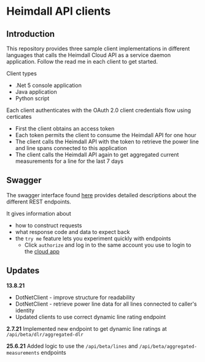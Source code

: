 # Heimdall API clients

## Introduction

This repository provides three sample client implementations in different languages that calls the Heimdall Cloud API as a service daemon application. Follow the read me in each client to get started.

Client types
* .Net 5 console application
* Java application
* Python script

Each client authenticates with the OAuth 2.0 client credentials flow using certicates
* First the client obtains an access token
* Each token permits the client to consume the Heimdall API for one hour
* The client calls the Heimdall API with the token to retrieve the power line and line spans connected to this application
* The client calls the Heimdall API again to get aggregated current measurements for a line for the last 7 days

## Swagger

The swagger interface found [here](https://api.heimdallcloud.com/index.html) provides detailed descriptions about the different REST endpoints. 

It gives information about
* how to construct requests
* what response code and data to expect back
* the `try me` feature lets you experiment quickly with endpoints 
	* Click `authorize` and log in to the same account you use to login to the [cloud app](https://heimdallcloud.com/)

## Updates

**13.8.21** 
* DotNetClient - improve structure for readability
* DotNetClient - retrieve power line data for all lines connected to caller's identity
* Updated clients to use correct dynamic line rating endpoint

**2.7.21** 
Implemented new endpoint to get dynamic line ratings at `/api/beta/dlr/aggregated-dlr`

**25.6.21** 
Added logic to use the `/api/beta/lines` and `/api/beta/aggregated-measurements` endpoints
